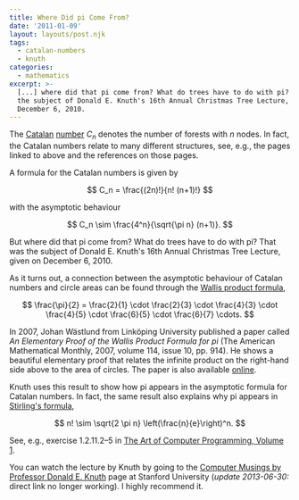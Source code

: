 ```yaml
---
title: Where Did pi Come From?
date: '2011-01-09'
layout: layouts/post.njk
tags:
  - catalan-numbers
  - knuth
categories:
  - mathematics
excerpt: >-
  [...] where did that pi come from? What do trees have to do with pi? That was
  the subject of Donald E. Knuth's 16th Annual Christmas Tree Lecture, given on
  December 6, 2010.
---
```

The [Catalan](http://en.wikipedia.org/wiki/Catalan_number) [number](http://oeis.org/A000108) $C_n$ denotes the number of forests with $n$ nodes. In fact, the Catalan numbers relate to many different structures, see, e.g., the pages linked to above and the references on those pages.

A formula for the Catalan numbers is given by

$$
C_n = \frac{(2n)!}{n! (n+1)!}
$$

with the asymptotic behaviour

$$
C_n \sim \frac{4^n}{\sqrt{\pi n} (n+1)}.
$$

But where did that pi come from? What do trees have to do with pi? That was the subject of Donald E. Knuth's 16th Annual Christmas Tree Lecture, given on December 6, 2010.

As it turns out, a connection between the asymptotic behaviour of Catalan numbers and circle areas can be found through the [Wallis product formula](http://en.wikipedia.org/wiki/Wallis_product),

$$
\frac{\pi}{2} = \frac{2}{1} \cdot \frac{2}{3} \cdot \frac{4}{3} \cdot \frac{4}{5} \cdot \frac{6}{5} \cdot \frac{6}{7} \cdots.
$$

In 2007, Johan W&auml;stlund from Link&ouml;ping University published a paper called *An Elementary Proof of the Wallis Product Formula for pi* (The American Mathematical Monthly, 2007, volume 114, issue 10, pp. 914). He shows a beautiful elementary proof that relates the infinite product on the right-hand side above to the area of circles. The paper is also available [online](http://www.ep.liu.se/ea/lsm/2005/002/).

Knuth uses this result to show how pi appears in the asymptotic formula for Catalan numbers. In fact, the same result also explains why pi appears in [Stirling's formula](http://en.wikipedia.org/wiki/Stirling's_approximation),

$$
n! \sim \sqrt{2 \pi n} \left(\frac{n}{e}\right)^n.
$$

See, e.g., exercise 1.2.11.2&ndash;5 in <a href="https://en.wikipedia.org/wiki/Special:BookSources/0201896834">The Art of Computer Programming, Volume 1</a>.

You can watch the lecture by Knuth by going to the [Computer Musings by Professor Donald E. Knuth](http://scpd.stanford.edu/knuth/index.jsp) page at Stanford University (*update 2013-06-30:* direct link no longer working). I highly recommend it.
